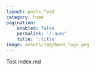 ```yaml
---
layout: posts_feed
category: home
pagination:
    enabled: false
    permalink: '/:num/'
    title: ':title'
image: assets/img/band_logo.png
---
```

Test index.md